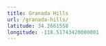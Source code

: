 ```yaml
---
title: Granada Hills
url: /granada-hills/
latitude: 34.2661558
longitude: -118.51743420000001
---
```

